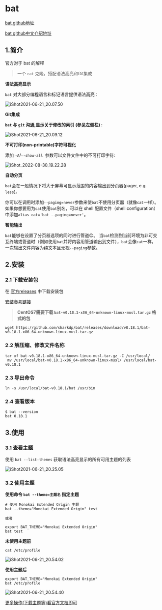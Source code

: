 # bat



[bat github地址](https://github.com/sharkdp/bat)

[bat github中文介绍地址](https://github.com/chinanf-boy/bat-zh)



## 1.简介

官方对于 bat 的解释

> 一个 `cat` 克隆，搭配语法高亮和Git集成



**语法高亮显示**

`bat` 对大部分编程语言和标记语言提供语法高亮：

![iShot2021-06-21_20.07.50](https://github.com/pptfz/picgo-images/blob/master/img/iShot2021-06-21_20.07.50.png)







**Git集成**

**`bat` 与 `git` 沟通,显示关于修改的索引 (参见左侧栏) :**

![iShot2021-06-21_20.09.12](https://github.com/pptfz/picgo-images/blob/master/img/iShot2021-06-21_20.09.12.png)







**不可打印(non-printable)字符可视化**

添加 `-A`/`--show-all `参数可以文件文件中的不可打印字符:

![iShot_2022-08-30_19.22.28](https://github.com/pptfz/picgo-images/blob/master/img/iShot_2022-08-30_19.22.28.png)



**自动分页**

`bat`会在一般情况下将大于屏幕可显示范围的内容输出到分页器(pager, e.g. `less`)。

你可以在调用时添加`--paging=never`参数来使`bat`不使用分页器（就像`cat`一样）。如果你想要用为`cat`使用`bat`别名，可以在 shell 配置文件（shell configuration）中添加`alias cat='bat --paging=never'`。



**智能输出**

`bat`能够在设置了分页器选项的同时进行管道😉。 当`bat`检测到当前环境为非可交互终端或管道时（例如使用`bat`并将内容用管道输出到文件），`bat`会像`cat`一样，一次输出文件内容为纯文本且无视`--paging`参数。



## 2.安装

### 2.1 下载安装包

在 [官方releases](https://github.com/sharkdp/bat/releases)  中下载安装包

[安装参考链接](https://github.com/sharkdp/bat/issues/325)

> **CentOS7需要下载 `bat-v0.18.1-x86_64-unknown-linux-musl.tar.gz` 格式的包**

```shell
wget https://github.com/sharkdp/bat/releases/download/v0.18.1/bat-v0.18.1-x86_64-unknown-linux-musl.tar.gz
```



### 2.2 解压缩、修改文件名称

```shell
tar xf bat-v0.18.1-x86_64-unknown-linux-musl.tar.gz -C /usr/local/
 mv /usr/local/bat-v0.18.1-x86_64-unknown-linux-musl/ /usr/local/bat-v0.18.1
```



### 2.3 导出命令

```shell
ln -s /usr/local/bat-v0.18.1/bat /usr/bin
```



### 2.4 查看版本

```shell
$ bat --version
bat 0.18.1
```



## 3.使用

### 3.1 查看主题

使用 `bat --list-themes` 获取语法高亮显示的所有可用主题的列表

![iShot2021-06-21_20.25.05](https://github.com/pptfz/picgo-images/blob/master/img/iShot2021-06-21_20.25.05.png)





### 3.2 使用主题

**使用命令 `bat --theme=主题名` 指定主题**

```shell
# 使用 Monokai Extended Origin 主题
bat --theme="Monokai Extended Origin" test

或者

export BAT_THEME="Monokai Extended Origin"
bat test
```



**未使用主题前**

```shell
cat /etc/profile
```

![iShot2021-06-21_20.54.02](https://github.com/pptfz/picgo-images/blob/master/img/iShot2021-06-21_20.54.02.png)









**使用主题后**

```shell
export BAT_THEME="Monokai Extended Origin"
bat /etc/profile
```

![iShot2021-06-21_20.54.40](https://github.com/pptfz/picgo-images/blob/master/img/iShot2021-06-21_20.54.40.png)





[更多操作(下载主题等)看官方文档即可](https://github.com/chinanf-boy/bat-zh)

